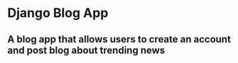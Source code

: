 # Django Blog App
## A blog app that allows users to create an account and post blog about trending news
